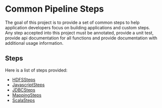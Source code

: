 # Common Pipeline Steps
The goal of this project is to provide a set of common steps to help application developers focus on building applications
and custom steps. Any step accepted into this project must be annotated, provide a unit test,
provide api documentation for all functions and provide documentation with additional usage information.

## Steps
Here is a list of steps provided:

* [HDFSSteps](docs/hdfssteps.md)
* [JavascriptSteps](docs/javascriptsteps.md)
* [JDBCSteps](docs/jdbcsteps.md)
* [MappingSteps](docs/mappingsteps.md)
* [ScalaSteps](docs/scalascriptsteps.md)
